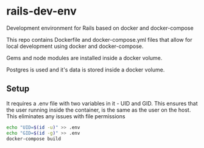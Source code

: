 # rails-dev-env

Development environment for Rails based on docker and docker-compose

This repo contains Dockerfile and docker-compose.yml files
that allow for local development using docker and docker-compose.

Gems and node modules are installed inside a docker volume.

Postgres is used and it's data is stored inside a docker volume.

## Setup

It requires a .env file with two variables in it - UID and GID.
This ensures that the user running inside the container, is the same as the user on the host.
This eliminates any issues with file permissions
``` bash
echo "UID=$(id -u)" >> .env
echo "GID=$(id -g)" >> .env
docker-compose build
```
